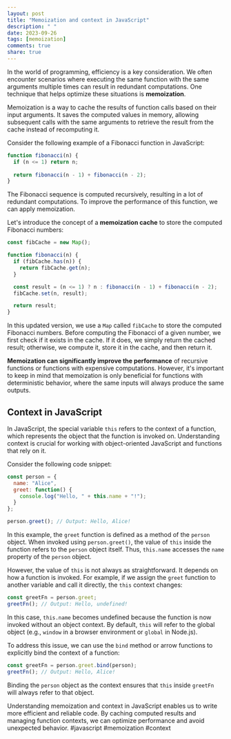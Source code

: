 ```yaml
---
layout: post
title: "Memoization and context in JavaScript"
description: " "
date: 2023-09-26
tags: [memoization]
comments: true
share: true
---
```


In the world of programming, efficiency is a key consideration. We often encounter scenarios where executing the same function with the same arguments multiple times can result in redundant computations. One technique that helps optimize these situations is **memoization**.

Memoization is a way to cache the results of function calls based on their input arguments. It saves the computed values in memory, allowing subsequent calls with the same arguments to retrieve the result from the cache instead of recomputing it. 

Consider the following example of a Fibonacci function in JavaScript:

```javascript
function fibonacci(n) {
  if (n <= 1) return n;
  
  return fibonacci(n - 1) + fibonacci(n - 2);
}
```

The Fibonacci sequence is computed recursively, resulting in a lot of redundant computations. To improve the performance of this function, we can apply memoization. 

Let's introduce the concept of a **memoization cache** to store the computed Fibonacci numbers:

```javascript
const fibCache = new Map();

function fibonacci(n) {
  if (fibCache.has(n)) {
    return fibCache.get(n);
  }

  const result = (n <= 1) ? n : fibonacci(n - 1) + fibonacci(n - 2);
  fibCache.set(n, result);

  return result;
}
```

In this updated version, we use a `Map` called `fibCache` to store the computed Fibonacci numbers. Before computing the Fibonacci of a given number, we first check if it exists in the cache. If it does, we simply return the cached result; otherwise, we compute it, store it in the cache, and then return it.

**Memoization can significantly improve the performance** of recursive functions or functions with expensive computations. However, it's important to keep in mind that memoization is only beneficial for functions with deterministic behavior, where the same inputs will always produce the same outputs.

## Context in JavaScript

In JavaScript, the special variable `this` refers to the context of a function, which represents the object that the function is invoked on. Understanding context is crucial for working with object-oriented JavaScript and functions that rely on it.

Consider the following code snippet:

```javascript
const person = {
  name: "Alice",
  greet: function() {
    console.log("Hello, " + this.name + "!");
  }
};

person.greet(); // Output: Hello, Alice!
```

In this example, the `greet` function is defined as a method of the `person` object. When invoked using `person.greet()`, the value of `this` inside the function refers to the `person` object itself. Thus, `this.name` accesses the `name` property of the `person` object.

However, the value of `this` is not always as straightforward. It depends on how a function is invoked. For example, if we assign the `greet` function to another variable and call it directly, the `this` context changes:

```javascript
const greetFn = person.greet;
greetFn(); // Output: Hello, undefined!
```

In this case, `this.name` becomes undefined because the function is now invoked without an object context. By default, `this` will refer to the global object (e.g., `window` in a browser environment or `global` in Node.js).

To address this issue, we can use the `bind` method or arrow functions to explicitly bind the context of a function:

```javascript
const greetFn = person.greet.bind(person);
greetFn(); // Output: Hello, Alice!
```

Binding the `person` object as the context ensures that `this` inside `greetFn` will always refer to that object.

Understanding memoization and context in JavaScript enables us to write more efficient and reliable code. By caching computed results and managing function contexts, we can optimize performance and avoid unexpected behavior. #javascript #memoization #context